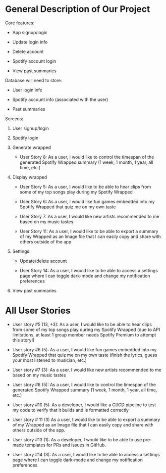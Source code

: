 # General Description of Our Project

Core features:

-   App signup/login

-   Update login info

-   Delete account

-   Spotify account login

-   View past summaries


Database will need to store:

-   User login info

-   Spotify account info (associated with the user)

-   Past summaries




Screens:

1.  User signup/login

2.  Spotify login

3.  Generate wrapped


	-  User Story 8: As a user, I would like to control the timespan of the generated Spotify Wrapped summary (1 week, 1 month, 1 year, all time, etc.)


4.  Display wrapped


	- User Story 5: As a user, I would like to be able to hear clips from some of my top songs play during my Spotify Wrapped
    
	-  User Story 6: As a user, I would like fun games embedded into my Spotify Wrapped that quiz me on my own taste
    
	-  User Story 7: As a user, I would like new artists recommended to me based on my music tastes
    
	-  User Story 11: As a user, I would like to be able to export a summary of my Wrapped as an Image file that I can easily copy and share with others outside of the app


5. Settings:


	- Update/delete account
    
	- User Story 14: As a user, I would like to be able to access a settings page where I can toggle dark-mode and change my notification preferences


6. View past summaries

# All User Stories
-   User story #5 (13, +3): As a user, I would like to be able to hear clips from some of my top songs play during my Spotify Wrapped (due to API limitations, at least 1 group member needs Spotify Premium to attempt this story!)

-   User story #6 (5): As a user, I would like fun games embedded into my Spotify Wrapped that quiz me on my own taste (finish the lyrics, guess your most listened to musician, etc.)

-   User story #7 (3): As a user, I would like new artists recommended to me based on my music tastes

-   User story #8 (5): As a user, I would like to control the timespan of the generated Spotify Wrapped summary (1 week, 1 month, 1 year, all time, etc.)

-   User story #10 (5): As a developer, I would like a CI/CD pipeline to test my code to verify that it builds and is formatted correctly

-   User story # 11 (3) As a user, I would like to be able to export a summary of my Wrapped as an Image file that I can easily copy and share with others outside of the app.

-   User story #13 (1): As a developer, I would like to be able to use pre-made templates for PRs and issues in GitHub.

-   User story #14 (3): As a user, I would like to be able to access a settings page where I can toggle dark-mode and change my notification preferences.